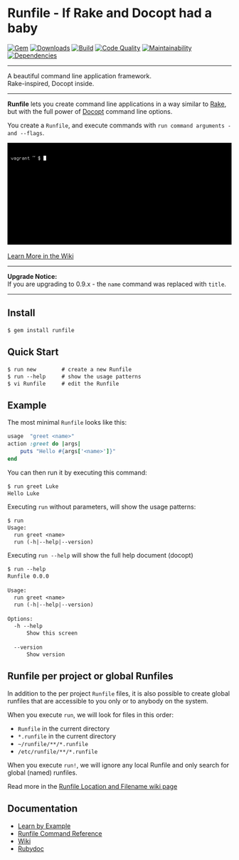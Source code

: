Runfile - If Rake and Docopt had a baby
==================================================

[![Gem](https://img.shields.io/gem/v/runfile.svg?style=flat-square)](https://rubygems.org/gems/runfile)
[![Downloads](https://img.shields.io/gem/dt/runfile.svg?style=flat-square)](https://rubygems.org/gems/runfile)
[![Build](https://img.shields.io/travis/DannyBen/runfile.svg?style=flat-square)](https://travis-ci.org/DannyBen/runfile)
[![Code Quality](https://img.shields.io/codacy/grade/55cf6df171234931b1781db7921ff68e.svg?style=flat-square)](https://www.codacy.com/app/db/runfile)
[![Maintainability](https://img.shields.io/codeclimate/maintainability/DannyBen/runfile.svg?style=flat-square)](https://codeclimate.com/github/DannyBen/runfile)
[![Dependencies](https://img.shields.io/gemnasium/DannyBen/runfile.svg?style=flat-square)](https://gemnasium.com/DannyBen/runfile)

---

A beautiful command line application framework.  
Rake-inspired, Docopt inside.

---

**Runfile** lets you create command line applications in a way similar 
to [Rake](https://github.com/ruby/rake), but with the full power of 
[Docopt](http://docopt.org/) command line options.

You create a `Runfile`, and execute commands with 
`run command arguments -and --flags`.

![Runfile Demo](https://raw.githubusercontent.com/DannyBen/runfile/master/demo.gif "Runfile Demo")

[Learn More in the Wiki](https://github.com/DannyBen/runfile/wiki)

---

**Upgrade Notice:**  
If you are upgrading to 0.9.x - the `name` command was replaced 
with `title`.

---

Install
--------------------------------------------------

	$ gem install runfile


Quick Start
--------------------------------------------------

	$ run new        # create a new Runfile
	$ run --help     # show the usage patterns
	$ vi Runfile     # edit the Runfile


Example
--------------------------------------------------

The most minimal `Runfile` looks like this:

```ruby
usage  "greet <name>"
action :greet do |args|
	puts "Hello #{args['<name>']}" 
end
```

You can then run it by executing this command:

```
$ run greet Luke
Hello Luke
```

Executing `run` without parameters, will show the usage patterns:

```
$ run
Usage:
  run greet <name>
  run (-h|--help|--version)
```

Executing `run --help` will show the full help document (docopt)

```
$ run --help
Runfile 0.0.0

Usage:
  run greet <name>
  run (-h|--help|--version)

Options:
  -h --help
      Show this screen

  --version
      Show version
```


Runfile per project or global Runfiles
--------------------------------------------------

In addition to the per project `Runfile` files, it is also possible to 
create global runfiles that are accessible to you only or to anybody on 
the system.

When you execute `run`, we will look for files in this order:

- `Runfile` in the current directory
- `*.runfile` in the current directory
- `~/runfile/**/*.runfile`
- `/etc/runfile/**/*.runfile`

When you execute `run!`, we will ignore any local Runfile and only search 
for global (named) runfiles.

Read more in the [Runfile Location and Filename wiki page](https://github.com/DannyBen/runfile/wiki/Runfile-Location-and-Filename)


Documentation
--------------------------------------------------

- [Learn by Example](https://github.com/DannyBen/runfile/tree/master/examples)
- [Runfile Command Reference](https://github.com/DannyBen/runfile/wiki/Runfile-Command-Reference)
- [Wiki](https://github.com/DannyBen/runfile/wiki)
- [Rubydoc](http://www.rubydoc.info/gems/runfile)
